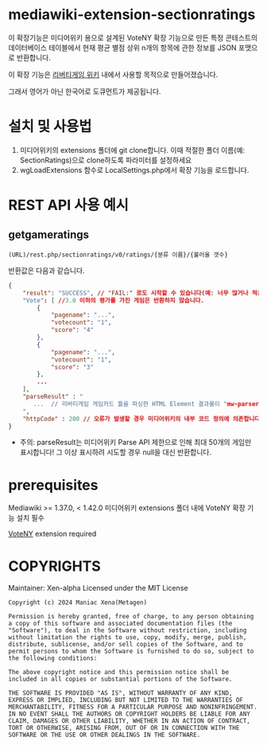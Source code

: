 # mediawiki-extension-sectionratings
이 확장기능은 미디어위키 용으로 설계된 VoteNY 확장 기능으로 만든 특정 콘테스트의 데이터베이스 테이블에서 현재 평균 별점 상위 n개의 항목에 관한 정보를 JSON 포맷으로 반환합니다.

이 확장 기능은 [리버티게임 위키](https://libertyga.me) 내에서 사용할 목적으로 만들어졌습니다.

그래서 영어가 아닌 한국어로 도큐먼트가 제공됩니다.

# 설치 및 사용법
1. 미디어위키의 extensions 폴더에 git clone합니다. 이때 적절한 폴더 이름(예: SectionRatings)으로 clone하도록 파라미터를 설정하세요
2. wgLoadExtensions 함수로 LocalSettings.php에서 확장 기능을 로드합니다.


# REST API 사용 예시
## getgameratings
```(URL)/rest.php/sectionratings/v0/ratings/{분류 이름}/{불러올 갯수}```

반환값은 다음과 같습니다.
```json
{
    "result": "SUCCESS", // "FAIL:" 로도 시작할 수 있습니다(예: 너무 많거나 적은 게임 정보 갯수). 이 경우 공백을 '-' 문자로 치환한 한 줄 오류 내용을 담은 "error"가 추가로 전달되어야 합니다.
    "Vote": [ //3.0 이하의 평가를 가진 게임은 반환하지 않습니다.
        {
            "pagename": "...",
            "votecount": "1",
            "score": "4"
        },
        {
            "pagename": "...",
            "votecount": "1",
            "score": "3"
        },
        ...
    ],
	"parseResult" : "
	   ...  // 리버티게임 게임카드 틀을 파싱한 HTML Element 결과물이 "mw-parser-output" id를 가진 div 태그에 싸인 채로 포함됩니다.
	",
    "httpCode" : 200 // 오류가 발생할 경우 미디어위키의 내부 코드 정의에 의존합니다(예: 타입 오류시 400)
}
```
* 주의: parseResult는 미디어위키 Parse API 제한으로 인해 최대 50개의 게임만 표시합니다! 그 이상 표시하려 시도할 경우 null을 대신 반환합니다.

# prerequisites
 Mediawiki >= 1.37.0, < 1.42.0
 미디어위키 extensions 폴더 내에 VoteNY 확장 기능 설치 필수
 
 [VoteNY](https://www.mediawiki.org/wiki/Extension:VoteNY) extension required

 # COPYRIGHTS
 Maintainer: Xen-alpha
 Licensed under the MIT License
 ```
Copyright (c) 2024 Maniac Xena(Metagen)

Permission is hereby granted, free of charge, to any person obtaining a copy of this software and associated documentation files (the "Software"), to deal in the Software without restriction, including without limitation the rights to use, copy, modify, merge, publish, distribute, sublicense, and/or sell copies of the Software, and to permit persons to whom the Software is furnished to do so, subject to the following conditions:

The above copyright notice and this permission notice shall be included in all copies or substantial portions of the Software.

THE SOFTWARE IS PROVIDED "AS IS", WITHOUT WARRANTY OF ANY KIND, EXPRESS OR IMPLIED, INCLUDING BUT NOT LIMITED TO THE WARRANTIES OF MERCHANTABILITY, FITNESS FOR A PARTICULAR PURPOSE AND NONINFRINGEMENT. IN NO EVENT SHALL THE AUTHORS OR COPYRIGHT HOLDERS BE LIABLE FOR ANY CLAIM, DAMAGES OR OTHER LIABILITY, WHETHER IN AN ACTION OF CONTRACT, TORT OR OTHERWISE, ARISING FROM, OUT OF OR IN CONNECTION WITH THE SOFTWARE OR THE USE OR OTHER DEALINGS IN THE SOFTWARE.
 ```

